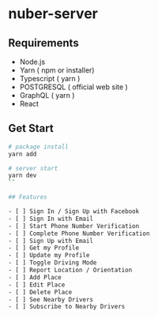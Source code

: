 # nuber-server

## Requirements

* Node.js
* Yarn ( npm or installer)
* Typescript ( yarn )
* POSTGRESQL ( official web site )
* GraphQL ( yarn )
* React

## Get Start

```bash
# package install
yarn add

# server start
yarn dev
``

## Features

- [ ] Sign In / Sign Up with Facebook
- [ ] Sign In with Email
- [ ] Start Phone Number Verification
- [ ] Complete Phone Number Verification
- [ ] Sign Up with Email
- [ ] Get my Profile
- [ ] Update my Profile
- [ ] Toggle Driving Mode
- [ ] Report Location / Orientation
- [ ] Add Place
- [ ] Edit Place
- [ ] Delete Place
- [ ] See Nearby Drivers
- [ ] Subscribe to Nearby Drivers

